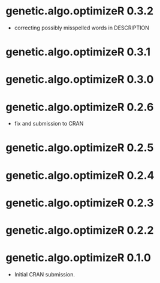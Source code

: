 # genetic.algo.optimizeR 0.3.2

* correcting possibly misspelled words in DESCRIPTION

# genetic.algo.optimizeR 0.3.1

# genetic.algo.optimizeR 0.3.0

# genetic.algo.optimizeR 0.2.6

* fix and submission to CRAN

# genetic.algo.optimizeR 0.2.5

# genetic.algo.optimizeR 0.2.4

# genetic.algo.optimizeR 0.2.3

# genetic.algo.optimizeR 0.2.2

# genetic.algo.optimizeR 0.1.0

* Initial CRAN submission.
